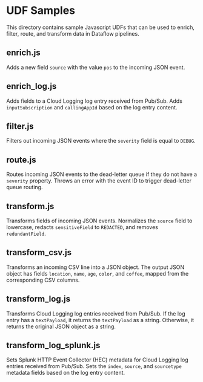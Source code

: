 # UDF Samples

This directory contains sample Javascript UDFs that can be used to enrich, filter, route, and transform data in Dataflow pipelines.

## enrich.js

Adds a new field `source` with the value `pos` to the incoming JSON event.

## enrich_log.js

Adds fields to a Cloud Logging log entry received from Pub/Sub.  Adds `inputSubscription` and `callingAppId` based on the log entry content.

## filter.js

Filters out incoming JSON events where the `severity` field is equal to `DEBUG`.

## route.js

Routes incoming JSON events to the dead-letter queue if they do not have a `severity` property.  Throws an error with the event ID to trigger dead-letter queue routing.

## transform.js

Transforms fields of incoming JSON events. Normalizes the `source` field to lowercase, redacts `sensitiveField` to `REDACTED`, and removes `redundantField`.

## transform_csv.js

Transforms an incoming CSV line into a JSON object.  The output JSON object has fields `location`, `name`, `age`, `color`, and `coffee`, mapped from the corresponding CSV columns.

## transform_log.js

Transforms Cloud Logging log entries received from Pub/Sub.  If the log entry has a `textPayload`, it returns the `textPayload` as a string. Otherwise, it returns the original JSON object as a string.

## transform_log_splunk.js

Sets Splunk HTTP Event Collector (HEC) metadata for Cloud Logging log entries received from Pub/Sub.  Sets the `index`, `source`, and `sourcetype` metadata fields based on the log entry content.
